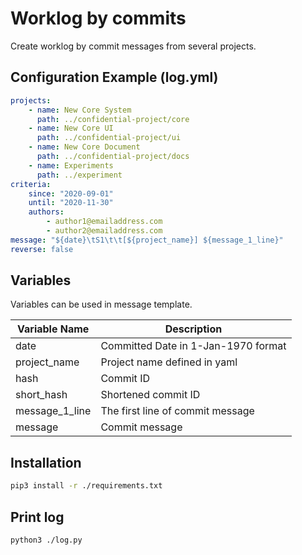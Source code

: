 # Worklog by commits

Create worklog by commit messages from several projects.

## Configuration Example (log.yml)

```yml
projects:
    - name: New Core System
      path: ../confidential-project/core
    - name: New Core UI
      path: ../confidential-project/ui
    - name: New Core Document
      path: ../confidential-project/docs
    - name: Experiments
      path: ../experiment
criteria:
    since: "2020-09-01"
    until: "2020-11-30"
    authors:
        - author1@emailaddress.com
        - author2@emailaddress.com
message: "${date}\tS1\t\t[${project_name}] ${message_1_line}"
reverse: false
```

## Variables

Variables can be used in message template.

| Variable Name | Description |
| ---- | ---- |
| date | Committed Date in 1-Jan-1970 format |
| project_name | Project name defined in yaml |
| hash | Commit ID |
| short_hash | Shortened commit ID |
| message_1_line | The first line of commit message |
| message | Commit message |

## Installation

```bash
pip3 install -r ./requirements.txt
```

## Print log

```bash
python3 ./log.py
```